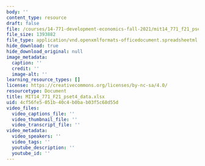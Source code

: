 ```yaml
---
body: ''
content_type: resource
draft: false
file: /courses/14-771-development-economics-fall-2021/mit14_771_f21_pset4_data.xlsx
file_size: 1393882
file_type: application/vnd.openxmlformats-officedocument.spreadsheetml.sheet
hide_download: true
hide_download_original: null
image_metadata:
  caption: ''
  credit: ''
  image-alt: ''
learning_resource_types: []
license: https://creativecommons.org/licenses/by-nc-sa/4.0/
resourcetype: Document
title: MIT14_771_F21_pset4_data.xlsx
uid: 4cf56fe5-051b-40c4-b0ba-b03f5c68d55d
video_files:
  video_captions_file: ''
  video_thumbnail_file: ''
  video_transcript_file: ''
video_metadata:
  video_speakers: ''
  video_tags: ''
  youtube_description: ''
  youtube_id: ''
---
```

